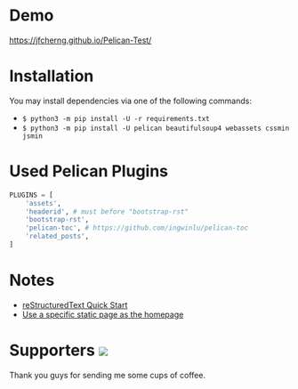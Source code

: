 # Demo

https://jfcherng.github.io/Pelican-Test/


# Installation

You may install dependencies via one of the following commands:

- `$ python3 -m pip install -U -r requirements.txt`
- `$ python3 -m pip install -U pelican beautifulsoup4 webassets cssmin jsmin`


# Used Pelican Plugins

```python
PLUGINS = [
    'assets',
    'headerid', # must before "bootstrap-rst"
    'bootstrap-rst',
    'pelican-toc', # https://github.com/ingwinlu/pelican-toc
    'related_posts',
]
```


# Notes

- [reStructuredText Quick Start](http://docutils.sourceforge.net/docs/user/rst/quickref.html)
- [Use a specific static page as the homepage](http://docs.getpelican.com/en/stable/faq.html#how-can-i-use-a-static-page-as-my-home-page)


Supporters <a href="https://www.paypal.com/cgi-bin/webscr?cmd=_s-xclick&hosted_button_id=ATXYY9Y78EQ3Y" target="_blank"><img src="https://www.paypalobjects.com/en_US/i/btn/btn_donate_LG.gif" /></a>
==========

Thank you guys for sending me some cups of coffee.

